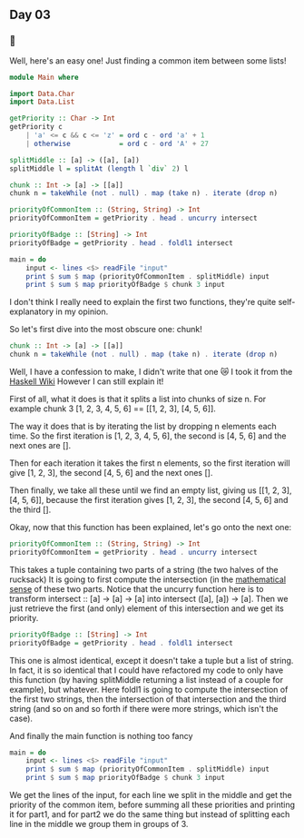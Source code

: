 ## Day 03
### 🎒

Well, here's an easy one! Just finding a common item between some lists!

```hs
module Main where

import Data.Char
import Data.List

getPriority :: Char -> Int
getPriority c
    | 'a' <= c && c <= 'z' = ord c - ord 'a' + 1
    | otherwise            = ord c - ord 'A' + 27

splitMiddle :: [a] -> ([a], [a])
splitMiddle l = splitAt (length l `div` 2) l

chunk :: Int -> [a] -> [[a]]
chunk n = takeWhile (not . null) . map (take n) . iterate (drop n)

priorityOfCommonItem :: (String, String) -> Int
priorityOfCommonItem = getPriority . head . uncurry intersect

priorityOfBadge :: [String] -> Int
priorityOfBadge = getPriority . head . foldl1 intersect

main = do
    input <- lines <$> readFile "input"
    print $ sum $ map (priorityOfCommonItem . splitMiddle) input
    print $ sum $ map priorityOfBadge $ chunk 3 input
```

I don't think I really need to explain the first two functions, they're quite self-explanatory
in my opinion.

So let's first dive into the most obscure one: chunk!
```hs
chunk :: Int -> [a] -> [[a]]
chunk n = takeWhile (not . null) . map (take n) . iterate (drop n)
```
Well, I have a confession to make, I didn't write that one 😿
I took it from the [Haskell Wiki](https://wiki.haskell.org/Data.List.Split)
However I can still explain it!

First of all, what it does is that it splits a list into chunks of size n.
For example chunk 3 [1, 2, 3, 4, 5, 6] == [[1, 2, 3], [4, 5, 6]].

The way it does that is by iterating the list by dropping n elements each time.
So the first iteration is [1, 2, 3, 4, 5, 6], the second is [4, 5, 6] and the next ones are [].

Then for each iteration it takes the first n elements, so the first iteration will give [1, 2, 3], the second [4, 5, 6] and the next ones [].

Then finally, we take all these until we find an empty list, giving us [[1, 2, 3], [4, 5, 6]], because the first iteration gives [1, 2, 3], the second [4, 5, 6] and the third [].

Okay, now that this function has been explained, let's go onto the next one:
```hs
priorityOfCommonItem :: (String, String) -> Int
priorityOfCommonItem = getPriority . head . uncurry intersect
```
This takes a tuple containing two parts of a string (the two halves of the rucksack)
It is going to first compute the intersection (in the [mathematical sense](https://en.wikipedia.org/wiki/Intersection_%28set_theory%29)
of these two parts. Notice that the uncurry function here is to transform intersect :: [a] -> [a] -> [a] into intersect ([a], [a]) -> [a].
Then we just retrieve the first (and only) element of this intersection and we get its priority.

```hs
priorityOfBadge :: [String] -> Int
priorityOfBadge = getPriority . head . foldl1 intersect
```
This one is almost identical, except it doesn't take a tuple but a list of string. In fact, it is so identical that
I could have refactored my code to only have this function (by having splitMiddle returning a list instead of a couple for example), but whatever.
Here foldl1 is going to compute the intersection of the first two strings, then the intersection of that intersection and the third string (and so on and so forth if there were more strings, which isn't the case).

And finally the main function is nothing too fancy
```hs
main = do
    input <- lines <$> readFile "input"
    print $ sum $ map (priorityOfCommonItem . splitMiddle) input
    print $ sum $ map priorityOfBadge $ chunk 3 input
```
We get the lines of the input, for each line we split in the middle and get the priority of the common item, before summing all these priorities and printing it for part1,
and for part2 we do the same thing but instead of splitting each line in the middle we group them in groups of 3.
